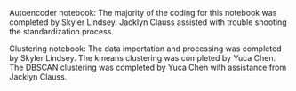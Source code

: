 Autoencoder notebook: The majority of the coding for this notebook was completed by Skyler Lindsey. Jacklyn Clauss assisted with trouble shooting the standardization process.

Clustering notebook: The data importation and processing was completed by Skyler Lindsey. The kmeans clustering was completed by Yuca Chen. The DBSCAN clustering was completed by Yuca Chen with assistance from Jacklyn Clauss. 
